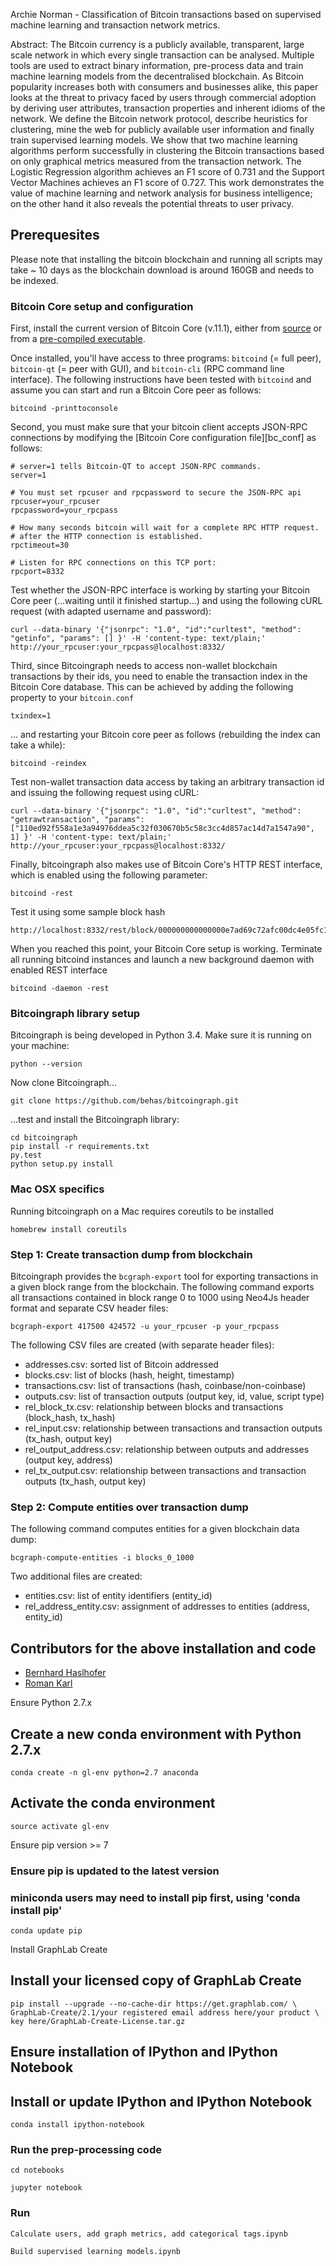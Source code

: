 Archie Norman - Classification of Bitcoin transactions based on supervised machine learning and transaction network metrics.

Abstract: The Bitcoin currency is a publicly available, transparent, large scale network in which every single transaction can be analysed. Multiple tools are used to extract binary information, pre-process data and train machine learning models from the decentralised blockchain. As Bitcoin popularity increases both with consumers and businesses alike, this paper looks at the threat to privacy faced by users through commercial adoption by deriving user attributes, transaction properties and inherent idioms of the network. We define the Bitcoin network protocol, describe heuristics for clustering, mine the web for publicly available user information and finally train supervised learning models. We show that two machine learning algorithms perform  successfully in clustering the Bitcoin transactions based on only graphical metrics measured from the transaction network. The Logistic Regression algorithm achieves an F1 score of 0.731 and the Support Vector Machines achieves an F1 score of 0.727. This work demonstrates the value of machine learning and network analysis for business intelligence; on the other hand it also reveals the potential threats to user privacy. 

## Prerequesites

Please note that installing the bitcoin blockchain and running all scripts may take ~ 10 days as the blockchain download is around 160GB and needs to be indexed.

### Bitcoin Core setup and configuration

First, install the current version of Bitcoin Core (v.11.1), either from [source](https://github.com/bitcoin/bitcoin) or from a [pre-compiled executable](https://bitcoin.org/en/download).

Once installed, you'll have access to three programs: `bitcoind` (= full peer), `bitcoin-qt` (= peer with GUI), and `bitcoin-cli` (RPC command line interface). The following instructions have been tested with `bitcoind` and assume you can start and run a Bitcoin Core peer as follows:

    bitcoind -printtoconsole

Second, you must make sure that your bitcoin client accepts JSON-RPC connections by modifying the [Bitcoin Core configuration file][bc_conf] as follows:

    # server=1 tells Bitcoin-QT to accept JSON-RPC commands.
    server=1

    # You must set rpcuser and rpcpassword to secure the JSON-RPC api
    rpcuser=your_rpcuser
    rpcpassword=your_rpcpass

    # How many seconds bitcoin will wait for a complete RPC HTTP request.
    # after the HTTP connection is established.
    rpctimeout=30

    # Listen for RPC connections on this TCP port:
    rpcport=8332

Test whether the JSON-RPC interface is working by starting your Bitcoin Core peer (...waiting until it finished startup...) and using the following cURL request (with adapted username and password):

    curl --data-binary '{"jsonrpc": "1.0", "id":"curltest", "method": "getinfo", "params": [] }' -H 'content-type: text/plain;' http://your_rpcuser:your_rpcpass@localhost:8332/


Third, since Bitcoingraph needs to access non-wallet blockchain transactions by their ids, you need to enable the transaction index in the Bitcoin Core database. This can be achieved by adding the following property to your `bitcoin.conf`

    txindex=1

... and restarting your Bitcoin core peer as follows (rebuilding the index can take a while):

    bitcoind -reindex


Test non-wallet transaction data access by taking an arbitrary transaction id and issuing the following request using cURL:

    curl --data-binary '{"jsonrpc": "1.0", "id":"curltest", "method": "getrawtransaction", "params": ["110ed92f558a1e3a94976ddea5c32f030670b5c58c3cc4d857ac14d7a1547a90", 1] }' -H 'content-type: text/plain;' http://your_rpcuser:your_rpcpass@localhost:8332/


Finally, bitcoingraph also makes use of Bitcoin Core's HTTP REST interface, which is enabled using the following parameter:

    bitcoind -rest

Test it using some sample block hash

    http://localhost:8332/rest/block/000000000000000e7ad69c72afc00dc4e05fc15ae3061c47d3591d07c09f2928.json


When you reached this point, your Bitcoin Core setup is working. Terminate all running bitcoind instances and launch a new background daemon with enabled REST interface

    bitcoind -daemon -rest


### Bitcoingraph library setup

Bitcoingraph is being developed in Python 3.4. Make sure it is running on your machine:

    python --version


Now clone Bitcoingraph...

    git clone https://github.com/behas/bitcoingraph.git


...test and install the Bitcoingraph library:

    cd bitcoingraph
    pip install -r requirements.txt
    py.test
    python setup.py install


### Mac OSX specifics

Running bitcoingraph on a Mac requires coreutils to be installed

    homebrew install coreutils

### Step 1: Create transaction dump from blockchain

Bitcoingraph provides the `bcgraph-export` tool for exporting transactions in a given block range from the blockchain. The following command exports all transactions contained in block range 0 to 1000 using Neo4Js header format and separate CSV header files:

    bcgraph-export 417500 424572 -u your_rpcuser -p your_rpcpass

The following CSV files are created (with separate header files):

* addresses.csv: sorted list of Bitcoin addressed
* blocks.csv: list of blocks (hash, height, timestamp)
* transactions.csv: list of transactions (hash, coinbase/non-coinbase)
* outputs.csv: list of transaction outputs (output key, id, value, script type)
* rel_block_tx.csv: relationship between blocks and transactions (block_hash, tx_hash)
* rel_input.csv: relationship between transactions and transaction outputs (tx_hash, output key)
* rel_output_address.csv: relationship between outputs and addresses (output key, address)
* rel_tx_output.csv: relationship between transactions and transaction outputs (tx_hash, output key)


### Step 2: Compute entities over transaction dump

The following command computes entities for a given blockchain data dump:

    bcgraph-compute-entities -i blocks_0_1000

Two additional files are created:

* entities.csv: list of entity identifiers (entity_id)
* rel_address_entity.csv: assignment of addresses to entities (address, entity_id)


## Contributors for the above installation and code

* [Bernhard Haslhofer](mailto:bernhard.haslhofer@ait.ac.at)
* [Roman Karl](mailto:roman.karl@ait.ac.at)

Ensure Python 2.7.x

## Create a new conda environment with Python 2.7.x

    conda create -n gl-env python=2.7 anaconda

## Activate the conda environment

    source activate gl-env

Ensure pip version \>= 7

### Ensure pip is updated to the latest version
### miniconda users may need to install pip first, using 'conda install pip'

    conda update pip

Install GraphLab Create

## Install your licensed copy of GraphLab Create

    pip install --upgrade --no-cache-dir https://get.graphlab.com/ \
    GraphLab-Create/2.1/your registered email address here/your product \
    key here/GraphLab-Create-License.tar.gz

## Ensure installation of IPython and IPython Notebook

## Install or update IPython and IPython Notebook

    conda install ipython-notebook

### Run the prep-processing code

    cd notebooks

    jupyter notebook

### Run

    Calculate users, add graph metrics, add categorical tags.ipynb

    Build supervised learning models.ipynb





